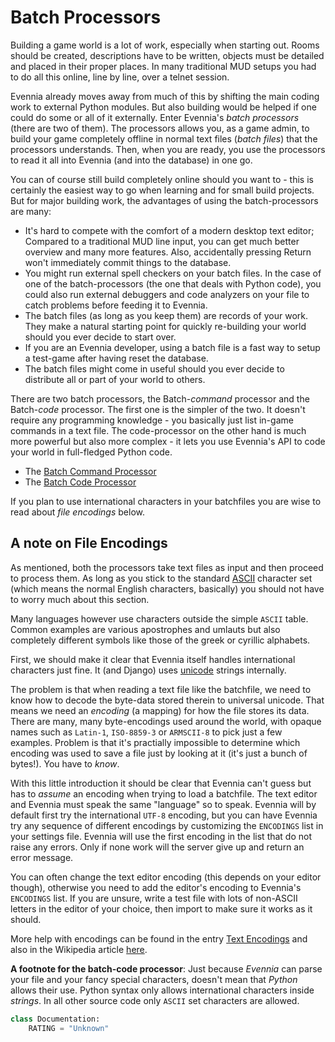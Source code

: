 # Batch Processors


Building a game world is a lot of work, especially when starting out. Rooms should be created, descriptions have to be written, objects must be detailed and placed in their proper places. In many traditional MUD setups you had to do all this online, line by line, over a telnet session.

Evennia already moves away from much of this by shifting the main coding work to external Python modules. But also building would be helped if one could do some or all of it externally. Enter Evennia's *batch processors* (there are two of them). The processors allows you, as a game admin, to build your game completely offline in normal text files (*batch files*) that the processors understands. Then, when you are ready, you use the processors to read it all into Evennia (and into the database) in one go.

You can of course still build completely online should you want to - this is certainly the easiest way to go when learning and for small build projects. But for major building work, the advantages of using the batch-processors are many:
- It's hard to compete with the comfort of a modern desktop text editor; Compared to a traditional MUD line input, you can get much better overview and many more features. Also, accidentally pressing Return won't immediately commit things to the database.
- You might run external spell checkers on your batch files. In the case of one of the batch-processors (the one that deals with Python code), you could also run external debuggers and code analyzers on your file to catch problems before feeding it to Evennia.
- The batch files (as long as you keep them) are records of your work. They make a natural starting point for quickly re-building your world should you ever decide to start over.
- If you are an Evennia developer, using a batch file is a fast way to setup a test-game after having reset the database.
- The batch files might come in useful should you ever decide to distribute all or part of your world to others.


There are two batch processors, the Batch-*command* processor and the Batch-*code* processor. The first one is the simpler of the two. It doesn't require any programming knowledge - you basically just list in-game commands in a text file. The code-processor on the other hand is much more powerful but also more complex - it lets you use Evennia's API to code your world in full-fledged Python code.

- The [Batch Command Processor](Batch-command-processor)
- The [Batch Code Processor](Batch-code-processor)

If you plan to use international characters in your batchfiles you are wise to read about *file encodings* below.

## A note on File Encodings

As mentioned, both the processors take text files as input and then proceed to process them. As long as you stick to the standard [ASCII](http://en.wikipedia.org/wiki/Ascii) character set (which means the normal English characters, basically) you should not have to worry much about this section.

Many languages however use characters outside the simple `ASCII` table. Common examples are various apostrophes and umlauts but also completely different symbols like those of the greek or cyrillic alphabets.

First, we should make it clear that Evennia itself handles international characters just fine. It (and Django) uses [unicode](http://en.wikipedia.org/wiki/Unicode) strings internally.

The problem is that when reading a text file like the batchfile, we need to know how to decode the byte-data stored therein to universal unicode. That means we need an *encoding* (a mapping) for how the file stores its data. There are many, many byte-encodings used around the world, with opaque names such as `Latin-1`, `ISO-8859-3` or `ARMSCII-8` to pick just a few examples. Problem is that it's practially impossible to determine which encoding was used to save a file just by looking at it (it's just a bunch of bytes!). You have to *know*.

With this little introduction it should be clear that Evennia can't guess but has to *assume* an encoding when trying to load a batchfile. The text editor and Evennia must speak the same "language" so to speak. Evennia will by default first try the international `UTF-8` encoding, but you can have Evennia try any sequence of different encodings by customizing the `ENCODINGS` list in your settings file. Evennia will use the first encoding in the list that do not raise any errors. Only if none work will the server give up and return an error message.

You can often change the text editor encoding (this depends on your editor though), otherwise you need to add the editor's encoding to Evennia's `ENCODINGS` list. If you are unsure, write a test file with lots of non-ASCII letters in the editor of your choice, then import to make sure it works as it should.

More help with encodings can be found in the entry [Text Encodings](Text-Encodings) and also in the Wikipedia article [here](http://en.wikipedia.org/wiki/Text_encodings).

**A footnote for the batch-code processor**: Just because *Evennia* can parse your file and your fancy special characters, doesn't mean that *Python* allows their use. Python syntax only allows international characters inside *strings*. In all other source code only `ASCII` set characters are allowed.

```python
class Documentation:
    RATING = "Unknown"
```